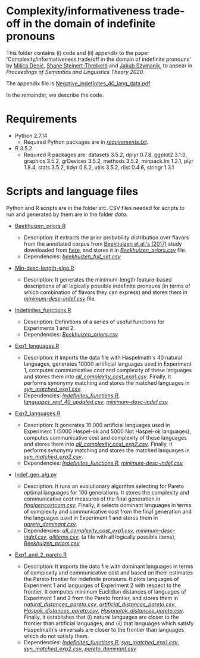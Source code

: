 # Complexity/informativeness trade-off in the domain of indefinite pronouns

This folder contains (i) code and (ii) appendix to the paper 'Complexity/informativeness trade/off in the domain of indefinite pronouns' by [Milica Denić](https://sites.google.com/view/milicadenic/), [Shane Steinert-Threlkeld](https://www.shane.st/) and [Jakub Szymanik](https://jakubszymanik.com/), to appear in *Proceedings of Semantics and Linguistics Theory 2020*.

The appendix file is [Negative_indefinites_40_lang_data.pdf](https://github.com/milicaden/indefinite-pronouns-SALT/blob/master/Negative_indefinites_40_lang_data.pdf).

In the remainder, we describe the code.
# Requirements

  - Python 2.7.14 
      - Required Python packages are in [*requirements.txt*](https://github.com/milicaden/indefinite-pronouns-SALT/blob/master/requirements.txt).
  - R 3.5.2
    - Required R packages are: datasets 3.5.2, dplyr 0.7.8, ggplot2 3.1.0, graphics 3.5.2, grDevices 3.5.2, methods 3.5.2, minpack.lm 1.2.1, plyr 1.8.4, stats 3.5.2, tidyr 0.8.2, utils 3.5.2, rlist 0.4.6, stringr 1.3.1

# Scripts and language files

Python and R scripts are in the folder *src*. CSV files needed for scripts to run and generated by them are in the folder *data*.

- [Beekhuizen_priors.R](https://github.com/milicaden/indefinite-pronouns-SALT/blob/master/src/Beekhuizen_priors.R) 
  - Description: It extracts the prior probability distribution over flavors from the annotated corpus from [Beekhuizen et al.'s (2017)](http://www.cs.toronto.edu/~barend/data/beekhuizen_watson_stevenson_2017.pdf) study downloaded from [here](https://github.com/dnrb/indefinite-pronouns/tree/master/data), and stores it in [*Beekhuizen_priors.csv*](https://github.com/milicaden/indefinite-pronouns-SALT/blob/master/data/Beekhuizen_priors.csv) file.
  - Dependencies: [*beekhuizen_full_set.csv*](https://github.com/milicaden/indefinite-pronouns-SALT/blob/master/data/beekhuizen_full_set.csv)

- [Min-desc-length-algo.R](https://github.com/milicaden/indefinite-pronouns-SALT/blob/master/src/Min-desc-length-algo.R) 
  - Description: It generates the minimum-length feature-based descriptions of all logically possible indefinite pronouns (in terms of which combination of flavors they can express) and stores them in [*minimum-desc-indef.csv*](https://github.com/milicaden/indefinite-pronouns-SALT/blob/master/data/minimum-desc-indef.csv) file.


- [Indefinites_functions.R](https://github.com/milicaden/indefinite-pronouns-SALT/blob/master/src/Indefinites_functions.R) 
  - Description: Definitions of a series of useful functions for Experiments 1 and 2.
  - Dependencies: [*Beekhuizen_priors.csv*](https://github.com/milicaden/indefinite-pronouns-SALT/blob/master/data/Beekhuizen_priors.csv)

- [Exp1_languages.R](https://github.com/milicaden/indefinite-pronouns-SALT/blob/master/src/Exp1_languages.R) 
  - Description: It imports the data file with Haspelmath's 40 natural languages, generates 10000 aritificial languages used in Experiment 1, computes communicative cost and complexity of these languages and stores them into [*all_complexity_cost_exp1.csv*](https://github.com/milicaden/indefinite-pronouns-SALT/blob/master/data/all_complexity_cost_exp1.csv). Finally, it performs synonymy matching and stores the matched languages in [*syn_matched_exp1.csv*](https://github.com/milicaden/indefinite-pronouns-SALT/blob/master/data/syn_matched_exp1.csv).
  - Dependencies: [*Indefinites_functions.R*](https://github.com/milicaden/indefinite-pronouns-SALT/blob/master/src/Indefinites_functions.R), [*languages_real_40_updated.csv*](https://github.com/milicaden/indefinite-pronouns-SALT/blob/master/data/languages_real_40_updated.csv), [*minimum-desc-indef.csv*](https://github.com/milicaden/indefinite-pronouns-SALT/blob/master/data/minimum-desc-indef.csv)

- [Exp2_languages.R](https://github.com/milicaden/indefinite-pronouns-SALT/blob/master/src/Exp2_languages.R) 
  - Description: It generates 10 000 artificial languages used in Experiment 1 (5000 Haspel-ok and 5000 Not Haspel-ok languages), computes communicative cost and complexity of these languages and stores them into [*all_complexity_cost_exp2.csv*](https://github.com/milicaden/indefinite-pronouns-SALT/blob/master/data/all_complexity_cost_exp2.csv). Finally, it performs synonymy matching and stores the matched languages in [*syn_matched_exp2.csv*](https://github.com/milicaden/indefinite-pronouns-SALT/blob/master/data/syn_matched_exp2.csv).
  - Dependencies: [*Indefinites_functions.R*](https://github.com/milicaden/indefinite-pronouns-SALT/blob/master/src/Indefinites_functions.R), [*minimum-desc-indef.csv*](https://github.com/milicaden/indefinite-pronouns-SALT/blob/master/data/minimum-desc-indef.csv)
 
- [Indef_gen_alg.py](https://github.com/milicaden/indefinite-pronouns-SALT/blob/master/src/Indef_gen_alg.py)
  - Description: It runs an evolutionary algorithm selecting for Pareto optimal languages for 100 generations. It stores the complexity and communicative cost measures of the final generation in  [*finalgencostcom.csv*](https://github.com/milicaden/indefinite-pronouns-SALT/blob/master/data/finalgencostcom.csv). Finally, it selects dominant languages in terms of complexity and communicative cost from the final generation and the languages used in Experiment 1 and stores them in [*pareto_dominant.csv*](https://github.com/milicaden/indefinite-pronouns-SALT/blob/master/data/pareto_dominant.csv).
  - Dependencies: [*all_complexity_cost_exp1.csv*](https://github.com/milicaden/indefinite-pronouns-SALT/blob/master/data/all_complexity_cost_exp1.csv), [*minimum-desc-indef.csv*](https://github.com/milicaden/indefinite-pronouns-SALT/blob/master/data/minimum-desc-indef.csv), [*allitems.csv*](https://github.com/milicaden/indefinite-pronouns-SALT/blob/master/data/allitems.csv),  (a file with all logically possible items), [*Beekhuizen_priors.csv*](https://github.com/milicaden/indefinite-pronouns-SALT/blob/master/data/Beekhuizen_priors.csv)

- [Exp1_and_2_pareto.R](https://github.com/milicaden/indefinite-pronouns-SALT/blob/master/src/Exp1_and_2_pareto.R) 
  - Description: It imports the data file with dominant languages in terms of complexity and communicative cost and based on them estimates the Pareto frontier for indefinite pronouns. It plots languages of Experiment 1 and languages of Experiment 2 with respect to the frontier. It computes minimum Euclidian distances of languages of Experiment 1 and 2 from the Pareto frontier, and stores them in [*natural_distances_pareto.csv*](https://github.com/milicaden/indefinite-pronouns-SALT/blob/master/data/natural_distances_pareto.csv), [*artificial_distances_pareto.csv*](https://github.com/milicaden/indefinite-pronouns-SALT/blob/master/data/artificial_distances_pareto.csv), [*Haspok_distances_pareto.csv*](https://github.com/milicaden/indefinite-pronouns-SALT/blob/master/data/Haspok_distances_pareto.csv), [*Haspnotok_distances_pareto.csv*](https://github.com/milicaden/indefinite-pronouns-SALT/blob/master/data/Haspnotok_distances_pareto.csv). Finally, it establishes that (i) natural languages are closer to the frontier than artificial languages; and (ii) that languages which satisfy Haspelmath's universals are closer to the frontier than languages which do not satisfy them.
  - Dependencies: [*Indefinites_functions.R*](https://github.com/milicaden/indefinite-pronouns-SALT/blob/master/src/Indefinites_functions.R), [*syn_matched_exp1.csv*](https://github.com/milicaden/indefinite-pronouns-SALT/blob/master/data/syn_matched_exp1.csv), [*syn_matched_exp2.csv*](https://github.com/milicaden/indefinite-pronouns-SALT/blob/master/data/syn_matched_exp2.csv), [*pareto_dominant.csv*](https://github.com/milicaden/indefinite-pronouns-SALT/blob/master/data/pareto_dominant.csv)


  

